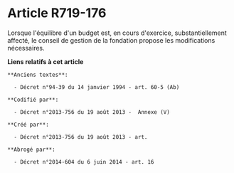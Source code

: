 # Article R719-176

Lorsque l'équilibre d'un budget est, en cours d'exercice, substantiellement affecté, le conseil de gestion de la fondation
propose les modifications nécessaires.

**Liens relatifs à cet article**

	**Anciens textes**:

	  - Décret n°94-39 du 14 janvier 1994 - art. 60-5 (Ab)

	**Codifié par**:

	  - Décret n°2013-756 du 19 août 2013 -  Annexe (V)

	**Créé par**:

	  - Décret n°2013-756 du 19 août 2013 - art.

	**Abrogé par**:

	  - Décret n°2014-604 du 6 juin 2014 - art. 16

